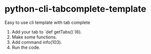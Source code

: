 # python-cli-tabcomplete-template
Easy to use cli template with tab complete

1. Add your tab to ´def getTabs()´(6).
2. Make some functions.
3. Add command info(103).
4. Run the code.
